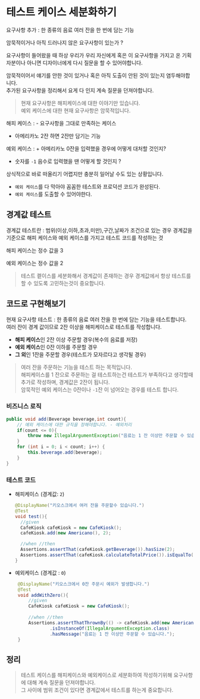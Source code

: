 # 테스트 케이스 세분화하기  
요구사항 추가
: 한 종류의 음료 여러 잔을 한 번에 담는 기능
  
<procedure title="질문하기">
    <step>
    <p>암묵적이거나 아직 드러나지 않은 요구사항이 있는가 ?</p>
    </step>
</procedure>

요구사항이 들어왔을 때 하상 우리가 우리 자신에게 혹은 이 요구사항을 가지고 온 기획자분이나 
아니면 디자이너에게 다시 질문을 할 수 있어야합니다.  
  
암묵적이어서 얘기를 안한 것이 있거나 혹은 아직 도출이 안된 것이 있는지 염두해야합니다.    
추가된 요구사항을 정리해서 요게 다 인지 계속 질문을 던져야합니다.

> 현재 요구사항은 해피케이스에 대한 이야기만 있습니다.  
> 예외 케이스에 대한 현재 요구사항은 암묵적입니다.  
>   

해피 케이스
: - 요구사항을 그대로 만족하는 케이스
  - 아메리카노 2잔 하면 2잔만 담기는 기능  

예외 케이스 
: + 아메리카노 0잔을 입력했을 경우에 어떻게 대처할 것인지?  
+ 숫자를 `-1` 음수로 입력했을 땐 어떻게 할 것인지 ?  
  
상식적으로 바로 떠올리기 어렵지만 충분히 일어날 수도 있는 상황입니다.  
+ `예외 케이스`를 다 막아야 꼼꼼한 테스트와 프로덕션 코드가 완성된다.
+ `예외 케이스`를 도출할 수 있어야한다.  
  
## 경계값 테스트
경계값 테스트란
: 범위(이상,이하,초과,미만),구간,날짜가 조건으로 있는 경우 
경계값을 기준으로 해피 케이스와 예외 케이스를 가지고 테스트 코드를 작성하는 것  
  
<procedure title="정수 조건이 3 이상일때" id="condition_loe_3">
    <step>
        <p>해피 케이스는 정수 값을 3</p>
    </step>
    <step>
        <p>예외 케이스는 정수 값을 2</p>
    </step>
</procedure>  

> 테스트 켙이스를 세분화해서 경계값이 존재하는 경우 경계값에서 항상 테스트를 할 수 있도록 고민하는것이 중요합니다.
  
## 코드로 구현해보기
현재 요구사항 테스트
: 한 종류의 음료 여러 잔을 한 번에 담는 기능을 테스트합니다.  
여러 잔이 경계 값이므로 2잔 이상을 해피케이스로 테스트를 작성합니다.

+ **해피 케이스**인 2잔 이상 주문할 경우(복수의 음료를 저장)
+ **예외 케이스**인 0잔 이하를 주문할 경우  
+ **그 외**인 1잔을 주문할 경우(테스트가 모자르다고 생각될 경우)  
  
> 여러 잔을 주문하는 기능을 테스트 하는 목적입니다.  
> 해피케이스를 1 잔으로 주문하는 걸 테스트하는건 테스트가 부족하다고 생각할때 추가로 작성하며, 
> 경계값은 2잔이 됩니다.  
> 암묵적인 예외 케이스는 0잔이나 `-1`잔 이 넘어오는 경우를 테스트 합니다.
 
### 비즈니스 로직
```Java
public void add(Beverage beverage,int count){
    // 예외 케이스에 대한 규직을 정해야합니다. - 예외처리
    if(count <= 0){
        throw new IllegalArgumentException("음료는 1 잔 이상만 주문할 수 있습니다.");
    }
    for (int i = 0; i < count; i++) {
        this.beverage.add(beverage);
    }
}
```  
### 테스트 코드
+ 해피케이스 (경계값: `2`)
   ```Java
   @DisplayName("키오스크에서 여러 잔을 주문할수 있습니다.")
   @Test
   void test(){
     //given
     CafeKiosk cafeKiosk = new CafeKiosk();
     cafeKiosk.add(new Americano(), 2);
   
     //when //then
     Assertions.assertThat(cafeKiosk.getBeverage()).hasSize(2);
     Assertions.assertThat(cafeKiosk.calculateTotalPrice()).isEqualTo(8000);
   }
   ```  
+ 예외케이스 (경계값 : `0`)
   ```Java
    @DisplayName("키오스크에서 0잔 주문시 예외가 발생합니다.")
    @Test
    void addWithZero(){
        //given
        CafeKiosk cafeKiosk = new CafeKiosk();
    
        //when //then
        Assertions.assertThatThrownBy(() -> cafeKiosk.add(new Americano(), 0))
                .isInstanceOf(IllegalArgumentException.class)
                .hasMessage("음료는 1 잔 이상만 주문할 수 있습니다.");
    }
   ```
  
## 정리
> 테스트 케이스를 해피케이스와 예외케이스로 세분화하여 작성하기위해 요구사항에 대해 계속 질문을 던져야합니다.    
> 그 사이에 범위 조건이 있다면 경계값에서 테스트를 하는게 중요합니다.